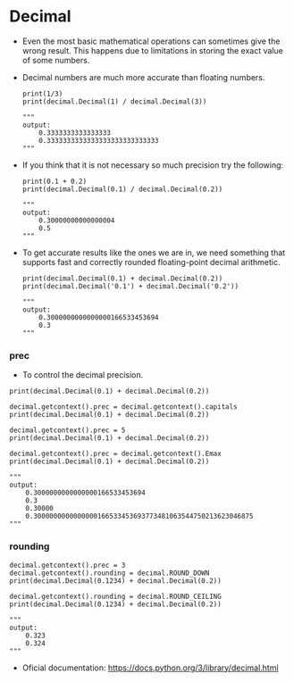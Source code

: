 # Decimal

- Even the most basic mathematical operations can sometimes give the wrong result. This happens due to limitations in storing the exact value of some numbers.
- Decimal numbers are much more accurate than floating numbers.
    
    ```
    print(1/3)
    print(decimal.Decimal(1) / decimal.Decimal(3))
    
    """
    output:
        0.3333333333333333
        0.3333333333333333333333333333
    """
    ```
    
- If you think that it is not necessary so much precision try the following:
    
    ```
    print(0.1 + 0.2)
    print(decimal.Decimal(0.1) / decimal.Decimal(0.2))
    
    """
    output:
        0.30000000000000004
        0.5
    """
    ```

- To get accurate results like the ones we are in, we need something that supports fast and correctly rounded floating-point decimal arithmetic.

    ```
    print(decimal.Decimal(0.1) + decimal.Decimal(0.2))
    print(decimal.Decimal('0.1') + decimal.Decimal('0.2'))
    
    """
    output:
        0.3000000000000000166533453694
        0.3
    """
    ```


### prec

- To control the decimal precision.

```
print(decimal.Decimal(0.1) + decimal.Decimal(0.2))

decimal.getcontext().prec = decimal.getcontext().capitals
print(decimal.Decimal(0.1) + decimal.Decimal(0.2))

decimal.getcontext().prec = 5
print(decimal.Decimal(0.1) + decimal.Decimal(0.2))

decimal.getcontext().prec = decimal.getcontext().Emax
print(decimal.Decimal(0.1) + decimal.Decimal(0.2))

"""
output:
    0.3000000000000000166533453694
    0.3
    0.30000
    0.3000000000000000166533453693773481063544750213623046875
"""
```


### rounding

```
decimal.getcontext().prec = 3
decimal.getcontext().rounding = decimal.ROUND_DOWN
print(decimal.Decimal(0.1234) + decimal.Decimal(0.2))

decimal.getcontext().rounding = decimal.ROUND_CEILING
print(decimal.Decimal(0.1234) + decimal.Decimal(0.2))

"""
output:
    0.323
    0.324
"""
```

- Oficial documentation: https://docs.python.org/3/library/decimal.html








